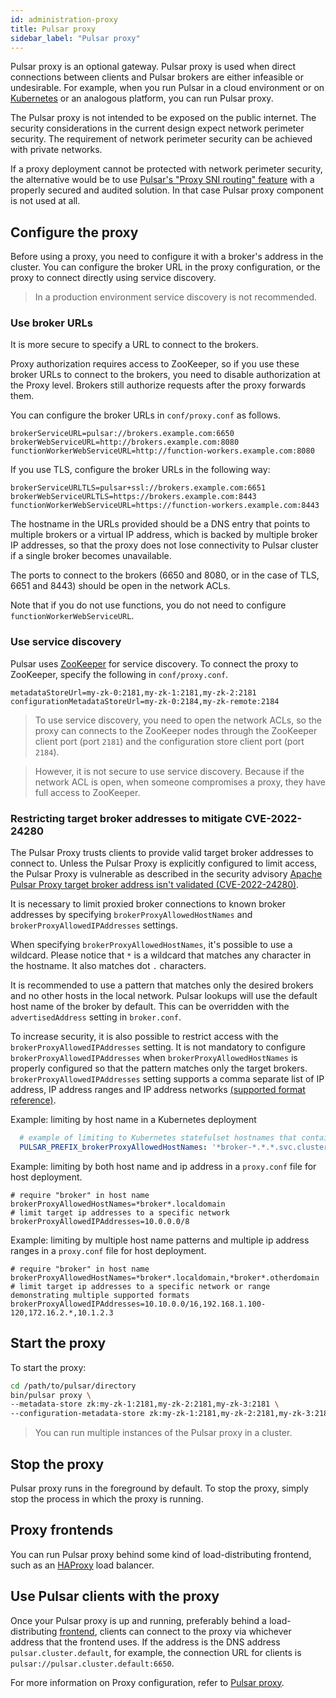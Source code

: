 ```yaml
---
id: administration-proxy
title: Pulsar proxy
sidebar_label: "Pulsar proxy"
---
```


Pulsar proxy is an optional gateway. Pulsar proxy is used when direct connections between clients and Pulsar brokers are either infeasible or undesirable. For example, when you run Pulsar in a cloud environment or on [Kubernetes](https://kubernetes.io) or an analogous platform, you can run Pulsar proxy.

The Pulsar proxy is not intended to be exposed on the public internet. The security considerations in the current design expect network perimeter security. The requirement of network perimeter security can be achieved with private networks.

If a proxy deployment cannot be protected with network perimeter security, the alternative would be to use [Pulsar's "Proxy SNI routing" feature](concepts-proxy-sni-routing.md) with a properly secured and audited solution. In that case Pulsar proxy component is not used at all.

## Configure the proxy

Before using a proxy, you need to configure it with a broker's address in the cluster. You can configure the broker URL in the proxy configuration, or the proxy to connect directly using service discovery.

> In a production environment service discovery is not recommended.

### Use broker URLs

It is more secure to specify a URL to connect to the brokers.

Proxy authorization requires access to ZooKeeper, so if you use these broker URLs to connect to the brokers, you need to disable authorization at the Proxy level. Brokers still authorize requests after the proxy forwards them.

You can configure the broker URLs in `conf/proxy.conf` as follows.

```properties
brokerServiceURL=pulsar://brokers.example.com:6650
brokerWebServiceURL=http://brokers.example.com:8080
functionWorkerWebServiceURL=http://function-workers.example.com:8080
```

If you use TLS, configure the broker URLs in the following way:

```properties
brokerServiceURLTLS=pulsar+ssl://brokers.example.com:6651
brokerWebServiceURLTLS=https://brokers.example.com:8443
functionWorkerWebServiceURL=https://function-workers.example.com:8443
```

The hostname in the URLs provided should be a DNS entry that points to multiple brokers or a virtual IP address, which is backed by multiple broker IP addresses, so that the proxy does not lose connectivity to Pulsar cluster if a single broker becomes unavailable.

The ports to connect to the brokers (6650 and 8080, or in the case of TLS, 6651 and 8443) should be open in the network ACLs.

Note that if you do not use functions, you do not need to configure `functionWorkerWebServiceURL`.

### Use service discovery

Pulsar uses [ZooKeeper](https://zookeeper.apache.org) for service discovery. To connect the proxy to ZooKeeper, specify the following in `conf/proxy.conf`.

```properties
metadataStoreUrl=my-zk-0:2181,my-zk-1:2181,my-zk-2:2181
configurationMetadataStoreUrl=my-zk-0:2184,my-zk-remote:2184
```

> To use service discovery, you need to open the network ACLs, so the proxy can connects to the ZooKeeper nodes through the ZooKeeper client port (port `2181`) and the configuration store client port (port `2184`).

> However, it is not secure to use service discovery. Because if the network ACL is open, when someone compromises a proxy, they have full access to ZooKeeper.

### Restricting target broker addresses to mitigate CVE-2022-24280

The Pulsar Proxy trusts clients to provide valid target broker addresses to connect to.
Unless the Pulsar Proxy is explicitly configured to limit access, the Pulsar Proxy is vulnerable as described in the security advisory [Apache Pulsar Proxy target broker address isn't validated (CVE-2022-24280)](https://github.com/apache/pulsar/wiki/CVE-2022-24280).

It is necessary to limit proxied broker connections to known broker addresses by specifying `brokerProxyAllowedHostNames` and `brokerProxyAllowedIPAddresses` settings.

When specifying `brokerProxyAllowedHostNames`, it's possible to use a wildcard. 
Please notice that `*` is a wildcard that matches any character in the hostname. It also matches dot `.` characters.

It is recommended to use a pattern that matches only the desired brokers and no other hosts in the local network. Pulsar lookups will use the default host name of the broker by default. This can be overridden with the `advertisedAddress` setting in `broker.conf`.

To increase security, it is also possible to restrict access with the `brokerProxyAllowedIPAddresses` setting. It is not mandatory to configure `brokerProxyAllowedIPAddresses` when `brokerProxyAllowedHostNames` is properly configured so that the pattern matches only the target brokers.
`brokerProxyAllowedIPAddresses` setting supports a comma separate list of IP address, IP address ranges and IP address networks [(supported format reference)](https://seancfoley.github.io/IPAddress/IPAddress/apidocs/inet/ipaddr/IPAddressString.html).

Example: limiting by host name in a Kubernetes deployment
```yaml
  # example of limiting to Kubernetes statefulset hostnames that contain "broker-" 
  PULSAR_PREFIX_brokerProxyAllowedHostNames: '*broker-*.*.*.svc.cluster.local'
```

Example: limiting by both host name and ip address in a `proxy.conf` file for host deployment.
```properties
# require "broker" in host name
brokerProxyAllowedHostNames=*broker*.localdomain
# limit target ip addresses to a specific network
brokerProxyAllowedIPAddresses=10.0.0.0/8
```

Example: limiting by multiple host name patterns and multiple ip address ranges in a `proxy.conf` file for host deployment.
```properties
# require "broker" in host name
brokerProxyAllowedHostNames=*broker*.localdomain,*broker*.otherdomain
# limit target ip addresses to a specific network or range demonstrating multiple supported formats
brokerProxyAllowedIPAddresses=10.10.0.0/16,192.168.1.100-120,172.16.2.*,10.1.2.3
```


## Start the proxy

To start the proxy:

```bash
cd /path/to/pulsar/directory
bin/pulsar proxy \
--metadata-store zk:my-zk-1:2181,my-zk-2:2181,my-zk-3:2181 \
--configuration-metadata-store zk:my-zk-1:2181,my-zk-2:2181,my-zk-3:2181
```

> You can run multiple instances of the Pulsar proxy in a cluster.

## Stop the proxy

Pulsar proxy runs in the foreground by default. To stop the proxy, simply stop the process in which the proxy is running.

## Proxy frontends

You can run Pulsar proxy behind some kind of load-distributing frontend, such as an [HAProxy](https://www.digitalocean.com/community/tutorials/an-introduction-to-haproxy-and-load-balancing-concepts) load balancer.

## Use Pulsar clients with the proxy

Once your Pulsar proxy is up and running, preferably behind a load-distributing [frontend](#proxy-frontends), clients can connect to the proxy via whichever address that the frontend uses. If the address is the DNS address `pulsar.cluster.default`, for example, the connection URL for clients is `pulsar://pulsar.cluster.default:6650`.

For more information on Proxy configuration, refer to [Pulsar proxy](reference-configuration.md#pulsar-proxy).
